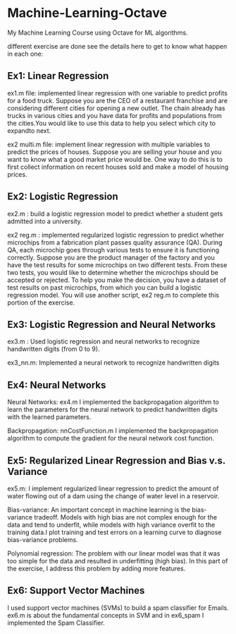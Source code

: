 # Machine-Learning-Octave
My Machine Learning Course using Octave for ML algorithms.

different exercise are done see the details here to get to know what happen in each one:

## Ex1: Linear Regression
ex1.m file: implemented linear regression with one variable to predict profits for a food truck. Suppose you are the CEO of a
restaurant franchise and are considering different cities for opening a new outlet. The chain already has trucks in various cities and you have data for profits and populations from the cities.You would like to use this data to help you select which city to expandto next.

ex2 multi.m file: implement linear regression with multiple variables to predict the prices of houses. Suppose you are selling your house and you want to know what a good market price would be. One way to do this is to first collect information on recent houses sold and make a model of housing prices.

## Ex2:  Logistic Regression

ex2.m : build a logistic regression model to predict whether a student gets admitted into a university. 

ex2 reg.m : implemented regularized logistic regression to predict whether microchips from a fabrication plant passes quality assurance (QA). During QA, each microchip goes through various tests to ensure it is functioning correctly. Suppose you are the product manager of the factory and you have the test results for some microchips on two different tests. From these two tests, you would like to determine whether the microchips should be accepted or rejected. To help you make the decision, you have a dataset of test results on past microchips, from which you can build a logistic regression model. You will use another script, ex2 reg.m to complete this portion of the exercise.

## Ex3: Logistic Regression and Neural Networks

ex3.m :  Used logistic regression and neural networks to recognize handwritten digits (from 0 to 9). 

ex3_nn.m: Implemented a neural network to recognize handwritten digits 

## Ex4: Neural Networks
Neural Networks: ex4.m
I implemented the backpropagation algorithm to learn the parameters for the neural network to predict handwritten digits with the learned parameters.

Backpropagation: nnCostFunction.m
I implemented the backpropagation algorithm to compute the gradient for the neural network cost function.

## Ex5: Regularized Linear Regression and Bias v.s. Variance

ex5.m: I implement regularized linear regression to predict the amount of water flowing out of a dam using the change of water level in a reservoir.

Bias-variance:
An important concept in machine learning is the bias-variance tradeoff. Models with high bias are not complex enough for the data and tend to underfit, while models with high variance overfit to the training data.I plot training and test errors on a learning curve to diagnose bias-variance problems.

Polynomial regression:
The problem with our linear model was that it was too simple for the data and resulted in underfitting (high bias). In this part of the exercise, I address this problem by adding more features.

## Ex6: Support Vector Machines

 I used support vector machines (SVMs) to build a spam classifier for Emails. ex6.m is about the fundamental concepts in SVM and in ex6_spam I implemented the Spam Classifier.
